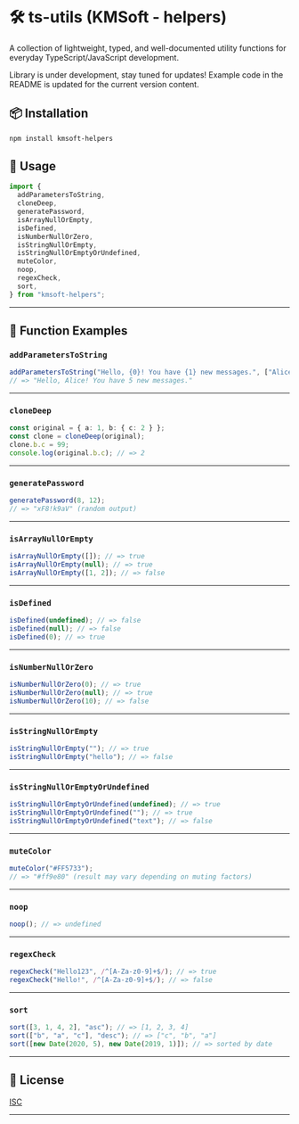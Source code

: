 # 🛠️ ts-utils (KMSoft - helpers)

A collection of lightweight, typed, and well-documented utility functions for everyday TypeScript/JavaScript development.

Library is under development, stay tuned for updates! Example code in the README is updated for the current version content.

## 📦 Installation

```bash
npm install kmsoft-helpers
```

## 🔧 Usage

```ts
import {
  addParametersToString,
  cloneDeep,
  generatePassword,
  isArrayNullOrEmpty,
  isDefined,
  isNumberNullOrZero,
  isStringNullOrEmpty,
  isStringNullOrEmptyOrUndefined,
  muteColor,
  noop,
  regexCheck,
  sort,
} from "kmsoft-helpers";
```

---

## 🧰 Function Examples

### `addParametersToString`

```ts
addParametersToString("Hello, {0}! You have {1} new messages.", ["Alice", 5]);
// => "Hello, Alice! You have 5 new messages."
```

---

### `cloneDeep`

```ts
const original = { a: 1, b: { c: 2 } };
const clone = cloneDeep(original);
clone.b.c = 99;
console.log(original.b.c); // => 2
```

---

### `generatePassword`

```ts
generatePassword(8, 12);
// => "xF8!k9aV" (random output)
```

---

### `isArrayNullOrEmpty`

```ts
isArrayNullOrEmpty([]); // => true
isArrayNullOrEmpty(null); // => true
isArrayNullOrEmpty([1, 2]); // => false
```

---

### `isDefined`

```ts
isDefined(undefined); // => false
isDefined(null); // => false
isDefined(0); // => true
```

---

### `isNumberNullOrZero`

```ts
isNumberNullOrZero(0); // => true
isNumberNullOrZero(null); // => true
isNumberNullOrZero(10); // => false
```

---

### `isStringNullOrEmpty`

```ts
isStringNullOrEmpty(""); // => true
isStringNullOrEmpty("hello"); // => false
```

---

### `isStringNullOrEmptyOrUndefined`

```ts
isStringNullOrEmptyOrUndefined(undefined); // => true
isStringNullOrEmptyOrUndefined(""); // => true
isStringNullOrEmptyOrUndefined("text"); // => false
```

---

### `muteColor`

```ts
muteColor("#FF5733");
// => "#ff9e80" (result may vary depending on muting factors)
```

---

### `noop`

```ts
noop(); // => undefined
```

---

### `regexCheck`

```ts
regexCheck("Hello123", /^[A-Za-z0-9]+$/); // => true
regexCheck("Hello!", /^[A-Za-z0-9]+$/); // => false
```

---

### `sort`

```ts
sort([3, 1, 4, 2], "asc"); // => [1, 2, 3, 4]
sort(["b", "a", "c"], "desc"); // => ["c", "b", "a"]
sort([new Date(2020, 5), new Date(2019, 1)]); // => sorted by date
```

---

## 📄 License

[ISC](LICENSE)

---
